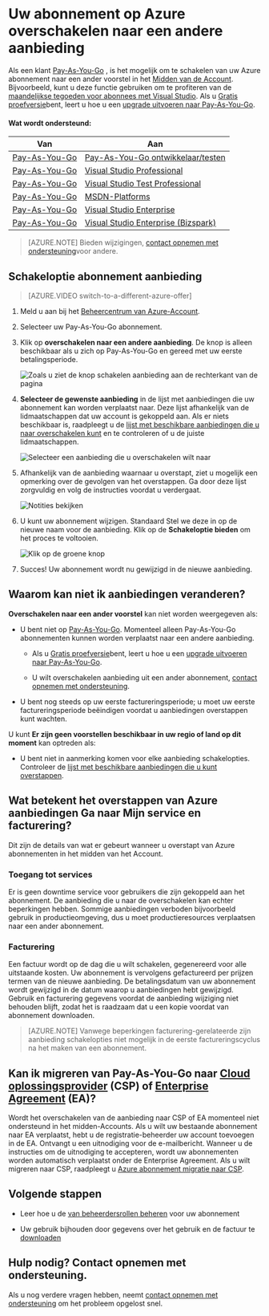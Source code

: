 <properties
    pageTitle="Uw abonnement op Azure overschakelen naar een ander voorstel | Microsoft Azure"
    description="Meer informatie over hoe u uw abonnement op Azure wijzigen en overschakelen naar de verschillende aanbiedingen met behulp van het abonnement management portal"
    services=""
    documentationCenter=""
    authors="genlin"
    manager="mbaldwin"
    editor=""
    tags="billing,top-support-issue"/>

<tags
    ms.service="billing"
    ms.workload="na"
    ms.tgt_pltfrm="na"
    ms.devlang="na"
    ms.topic="article"
    ms.date="09/30/2016"
    ms.author="genli"/>

# <a name="switch-your-azure-subscription-to-another-offer"></a>Uw abonnement op Azure overschakelen naar een andere aanbieding

Als een klant [Pay-As-You-Go](https://azure.microsoft.com/offers/ms-azr-0003p/) , is het mogelijk om te schakelen van uw Azure abonnement naar een ander voorstel in het [Midden van de Account](https://account.windowsazure.com/Subscriptions). Bijvoorbeeld, kunt u deze functie gebruiken om te profiteren van de [maandelijkse tegoeden voor abonnees met Visual Studio](https://azure.microsoft.com/pricing/member-offers/msdn-benefits-details/). Als u [Gratis proefversie](https://azure.microsoft.com/free/)bent, leert u hoe u een [upgrade uitvoeren naar Pay-As-You-Go](billing-upgrade-azure-subscription.md).

#### <a name="whats-supported"></a>Wat wordt ondersteund:

| Van                                                              | Aan                                                                                      |
|-------------------------------------------------------------------|-----------------------------------------------------------------------------------------|
| [Pay-As-You-Go](https://azure.microsoft.com/offers/ms-azr-0003p/) | [Pay-As-You-Go ontwikkelaar/testen](https://azure.microsoft.com/offers/ms-azr-0023p/)              |
| [Pay-As-You-Go](https://azure.microsoft.com/offers/ms-azr-0003p/) | [Visual Studio Professional](https://azure.microsoft.com/offers/ms-azr-0059p/)          |
| [Pay-As-You-Go](https://azure.microsoft.com/offers/ms-azr-0003p/) | [Visual Studio Test Professional](https://azure.microsoft.com/offers/ms-azr-0060p/)     |
| [Pay-As-You-Go](https://azure.microsoft.com/offers/ms-azr-0003p/) | [MSDN-Platforms](https://azure.microsoft.com/offers/ms-azr-0062p/)                      |
| [Pay-As-You-Go](https://azure.microsoft.com/offers/ms-azr-0003p/) | [Visual Studio Enterprise](https://azure.microsoft.com/offers/ms-azr-0063p/)            |
| [Pay-As-You-Go](https://azure.microsoft.com/offers/ms-azr-0003p/) | [Visual Studio Enterprise (Bizspark)](https://azure.microsoft.com/offers/ms-azr-0064p/) |

> [AZURE.NOTE] Bieden wijzigingen, [contact opnemen met ondersteuning](https://portal.azure.com/?#blade/Microsoft_Azure_Support/HelpAndSupportBlade)voor andere.
    
## <a name="switch-subscription-offer"></a>Schakeloptie abonnement aanbieding

> [AZURE.VIDEO switch-to-a-different-azure-offer]

1.  Meld u aan bij het [Beheercentrum van Azure-Account](https://account.windowsazure.com/Subscriptions).

2.  Selecteer uw Pay-As-You-Go abonnement.

3.  Klik op **overschakelen naar een andere aanbieding**. De knop is alleen beschikbaar als u zich op Pay-As-You-Go en gereed met uw eerste betalingsperiode.

    ![Zoals u ziet de knop schakelen aanbieding aan de rechterkant van de pagina](./media/billing-how-to-switch-azure-offer/switchbutton.png)
    
4.  **Selecteer de gewenste aanbieding** in de lijst met aanbiedingen die uw abonnement kan worden verplaatst naar. Deze lijst afhankelijk van de lidmaatschappen dat uw account is gekoppeld aan. Als er niets beschikbaar is, raadpleegt u de [lijst met beschikbare aanbiedingen die u naar overschakelen kunt](#whats-supported) en te controleren of u de juiste lidmaatschappen. 

    ![Selecteer een aanbieding die u overschakelen wilt naar](./media/billing-how-to-switch-azure-offer/selectoffer.png)

5.  Afhankelijk van de aanbieding waarnaar u overstapt, ziet u mogelijk een opmerking over de gevolgen van het overstappen. Ga door deze lijst zorgvuldig en volg de instructies voordat u verdergaat.

    ![Notities bekijken](./media/billing-how-to-switch-azure-offer/thingstonote.png)

6.  U kunt uw abonnement wijzigen. Standaard Stel we deze in op de nieuwe naam voor de aanbieding. Klik op de **Schakeloptie bieden** om het proces te voltooien.

    ![Klik op de groene knop](./media/billing-how-to-switch-azure-offer/confirmpage.png)

7.  Succes! Uw abonnement wordt nu gewijzigd in de nieuwe aanbieding.

## <a name="why-cant-i-switch-offers"></a>Waarom kan niet ik aanbiedingen veranderen?

**Overschakelen naar een ander voorstel** kan niet worden weergegeven als:

- U bent niet op [Pay-As-You-Go](https://azure.microsoft.com/offers/ms-azr-0003p/). Momenteel alleen Pay-As-You-Go abonnementen kunnen worden verplaatst naar een andere aanbieding.

    - Als u [Gratis proefversie](https://azure.microsoft.com/free/)bent, leert u hoe u een [upgrade uitvoeren naar Pay-As-You-Go](billing-upgrade-azure-subscription.md).

    - U wilt overschakelen aanbieding uit een ander abonnement, [contact opnemen met ondersteuning](https://portal.azure.com/?#blade/Microsoft_Azure_Support/HelpAndSupportBlade).

- U bent nog steeds op uw eerste factureringsperiode; u moet uw eerste factureringsperiode beëindigen voordat u aanbiedingen overstappen kunt wachten.

U kunt **Er zijn geen voorstellen beschikbaar in uw regio of land op dit moment** kan optreden als:

- U bent niet in aanmerking komen voor elke aanbieding schakelopties. Controleer de [lijst met beschikbare aanbiedingen die u kunt overstappen](#whats-supported).

## <a name="what-does-switching-azure-offers-do-to-my-service-and-billing"></a>Wat betekent het overstappen van Azure aanbiedingen Ga naar Mijn service en facturering?

Dit zijn de details van wat er gebeurt wanneer u overstapt van Azure abonnementen in het midden van het Account.

### <a name="access-to-services"></a>Toegang tot services

Er is geen downtime service voor gebruikers die zijn gekoppeld aan het abonnement. De aanbieding die u naar de overschakelen kan echter beperkingen hebben. Sommige aanbiedingen verboden bijvoorbeeld gebruik in productieomgeving, dus u moet productieresources verplaatsen naar een ander abonnement.

### <a name="billing"></a>Facturering

Een factuur wordt op de dag die u wilt schakelen, gegenereerd voor alle uitstaande kosten. Uw abonnement is vervolgens gefactureerd per prijzen termen van de nieuwe aanbieding. De betalingsdatum van uw abonnement wordt gewijzigd in de datum waarop u aanbiedingen hebt gewijzigd. Gebruik en facturering gegevens voordat de aanbieding wijziging niet behouden blijft, zodat het is raadzaam dat u een kopie voordat van abonnement downloaden.

> [AZURE.NOTE] Vanwege beperkingen facturering-gerelateerde zijn aanbieding schakelopties niet mogelijk in de eerste factureringscyclus na het maken van een abonnement.

## <a name="can-i-migrate-from-pay-as-you-go-to-cloud-solution-providerhttpspartnermicrosoftcomsolutionscloud-reseller-overview-csp-or-enterprise-agreementhttpsazuremicrosoftcompricingenterprise-agreement-ea"></a>Kan ik migreren van Pay-As-You-Go naar [Cloud oplossingsprovider](https://partner.microsoft.com/Solutions/cloud-reseller-overview) (CSP) of [Enterprise Agreement](https://azure.microsoft.com/pricing/enterprise-agreement/) (EA)?

Wordt het overschakelen van de aanbieding naar CSP of EA momenteel niet ondersteund in het midden-Accounts. Als u wilt uw bestaande abonnement naar EA verplaatst, hebt u de registratie-beheerder uw account toevoegen in de EA. Ontvangt u een uitnodiging voor de e-mailbericht. Wanneer u de instructies om de uitnodiging te accepteren, wordt uw abonnementen worden automatisch verplaatst onder de Enterprise Agreement. Als u wilt migreren naar CSP, raadpleegt u [Azure abonnement migratie naar CSP](https://blogs.technet.microsoft.com/hybridcloudbp/2016/08/26/azure-subscription-migration-to-csp/).

## <a name="next-steps"></a>Volgende stappen

- Leer hoe u de [van beheerdersrollen beheren](billing-add-change-azure-subscription-administrator.md) voor uw abonnement

- Uw gebruik bijhouden door gegevens over het gebruik en de factuur te [downloaden](billing-download-azure-invoice-daily-usage-date.md)

## <a name="need-help-contact-support"></a>Hulp nodig? Contact opnemen met ondersteuning.

Als u nog verdere vragen hebben, neemt [contact opnemen met ondersteuning](https://portal.azure.com/?#blade/Microsoft_Azure_Support/HelpAndSupportBlade) om het probleem opgelost snel.
